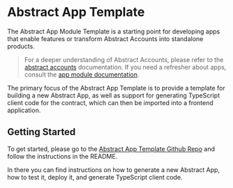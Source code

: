 # Abstract App Template

The Abstract App Module Template is a starting point for developing apps that enable features or transform Abstract
Accounts into standalone products.

>For a deeper understanding of Abstract Accounts, please refer to the [abstract accounts](../3_framework/3_architecture.md) documentation. If you need a refresher about apps, consult the [app module documentation](../3_framework/6_module_types.md).

The primary focus of the Abstract App Template is to provide a template for building a new Abstract App, as well as support for generating TypeScript client code for the contract, which can then be imported into a frontend application.

## Getting Started

To get started, please go to the <a href="https://github.com/AbstractSDK/templates" target="_blank">Abstract App
Template Github Repo</a> and follow the instructions in the README.

In there you can find instructions on how to generate a new Abstract App, how to test it, deploy it, and generate
TypeScript client code.
